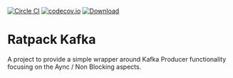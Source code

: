 [![Circle CI](https://circleci.com/gh/SmartThingsOSS/ratpack-kafka.svg?style=svg)](https://circleci.com/gh/SmartThingsOSS/ratpack-kafka) [![codecov.io](https://codecov.io/github/SmartThingsOSS/ratpack-kafka/coverage.svg?branch=master)](https://codecov.io/github/SmartThingsOSS/ratpack-kafka?branch=master) [ ![Download](https://api.bintray.com/packages/smartthingsoss/maven/smartthings.ratpack-kafka/images/download.svg) ](https://bintray.com/smartthingsoss/maven/smartthings.ratpack-kafka/_latestVersion)
# Ratpack Kafka

A project to provide a simple wrapper around Kafka Producer functionality focusing on the Aync / Non Blocking aspects.
